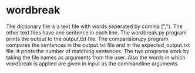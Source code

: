 # wordbreak
The dictionary file is a text file with words seperated by comma (",").
The other text files have one sentence in each line.
The wordbreak.py program prints the output to the output.txt file.
The comparision.py program compares the sentences in the output.txt file and in the expected_output.txt file. It prints the number of matching sentences.
The two programs work by taking the file names as arguments from the user.
Also the words in which wordbreak is applied are given in input as the commandline arguments.
